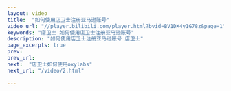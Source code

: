 ```yaml
---
layout: video
title:  "如何使用店卫士注册亚马逊账号"
video_url: "//player.bilibili.com/player.html?bvid=BV1DX4y1G78z&page=1"
keywords: "店卫士 如何使用店卫士注册亚马逊账号"
description: "如何使用店卫士注册亚马逊账号 店卫士"
page_excerpts: true
prev:  
prev_url: 
next:  "店卫士如何使用oxylabs"
next_url: "/video/2.html"

---
```

